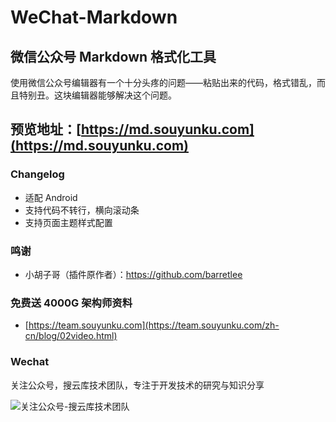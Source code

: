 # WeChat-Markdown

## 微信公众号 Markdown 格式化工具

使用微信公众号编辑器有一个十分头疼的问题——粘贴出来的代码，格式错乱，而且特别丑。这块编辑器能够解决这个问题。

## 预览地址：[https://md.souyunku.com](https://md.souyunku.com)

### Changelog

- 适配 Android
- 支持代码不转行，横向滚动条
- 支持页面主题样式配置

### 鸣谢

- 小胡子哥（插件原作者）：<https://github.com/barretlee>


### 免费送 4000G 架构师资料

- [https://team.souyunku.com](https://team.souyunku.com/zh-cn/blog/02video.html)

### Wechat

关注公众号，搜云库技术团队，专注于开发技术的研究与知识分享
 
![关注公众号-搜云库技术团队](https://www.souyunku.com/images/souyunku.png "搜云库技术团队")

